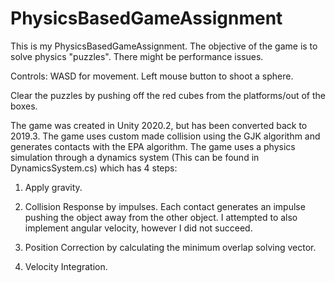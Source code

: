 # PhysicsBasedGameAssignment


This is my PhysicsBasedGameAssignment.
The objective of the game is to solve physics "puzzles".
There might be performance issues.

Controls: 
WASD for movement.
Left mouse button to shoot a sphere.


Clear the puzzles by pushing off the red cubes from the platforms/out of the boxes.

The game was created in Unity 2020.2, but has been converted back to 2019.3.
The game uses custom made collision using the GJK algorithm and generates contacts with the EPA algorithm.
The game uses a physics simulation through a dynamics system (This can be found in DynamicsSystem.cs) which has 4 steps: 

1. Apply gravity.

2. Collision Response by impulses. 
Each contact generates an impulse pushing the object away from the other object.
I attempted to also implement angular velocity, however I did not succeed.

3. Position Correction by calculating the minimum overlap solving vector.

4. Velocity Integration.
